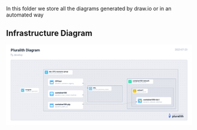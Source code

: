 In this folder we store all the diagrams generated by draw.io or in an automated way

<h2>Infrastructure Diagram</h2>
<img src="https://github.com/hidalgoRius/cp2/blob/develop/diagrams/infrastructure-1.png">
